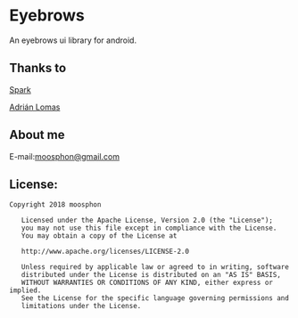 # Eyebrows
An eyebrows ui library for android.

## Thanks to 

[Spark](https://github.com/TonnyL/Spark)  

[Adrián Lomas](https://github.com/glomadrian)

## About me

E-mail:moosphon@gmail.com

## License:

```
Copyright 2018 moosphon

   Licensed under the Apache License, Version 2.0 (the "License");
   you may not use this file except in compliance with the License.
   You may obtain a copy of the License at

   http://www.apache.org/licenses/LICENSE-2.0

   Unless required by applicable law or agreed to in writing, software
   distributed under the License is distributed on an "AS IS" BASIS,
   WITHOUT WARRANTIES OR CONDITIONS OF ANY KIND, either express or implied.
   See the License for the specific language governing permissions and
   limitations under the License.
```